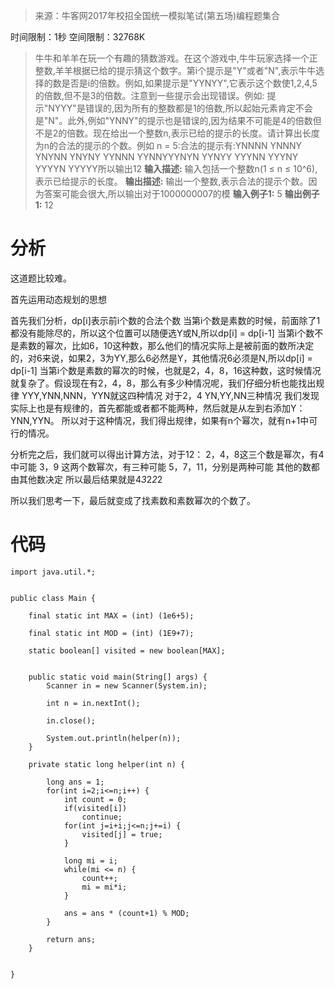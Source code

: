 > 来源：牛客网2017年校招全国统一模拟笔试(第五场)编程题集合

时间限制：1秒
空间限制：32768K

 > 牛牛和羊羊在玩一个有趣的猜数游戏。在这个游戏中,牛牛玩家选择一个正整数,羊羊根据已给的提示猜这个数字。第i个提示是"Y"或者"N",表示牛牛选择的数是否是i的倍数。例如,如果提示是"YYNYY",它表示这个数使1,2,4,5的倍数,但不是3的倍数。注意到一些提示会出现错误。例如: 提示"NYYY"是错误的,因为所有的整数都是1的倍数,所以起始元素肯定不会是"N"。此外,例如"YNNY"的提示也是错误的,因为结果不可能是4的倍数但不是2的倍数。现在给出一个整数n,表示已给的提示的长度。请计算出长度为n的合法的提示的个数。例如 n = 5:合法的提示有:YNNNN YNNNY YNYNN YNYNY YYNNN YYNNYYYNYN YYNYY YYYNN YYYNY YYYYN YYYYY所以输出12 **输入描述:**
输入包括一个整数n(1 ≤ n ≤ 10^6),表示已给提示的长度。
**输出描述:**
输出一个整数,表示合法的提示个数。因为答案可能会很大,所以输出对于1000000007的模
**输入例子1:**
5
**输出例子1:**
12

# 分析
这道题比较难。

首先运用动态规划的思想

首先我们分析，dp[i]表示前i个数的合法个数
当第i个数是素数的时候，前面除了1都没有能除尽的，所以这个位置可以随便选Y或N,所以dp[i] = dp[i-1]
当第i个数不是素数的幂次，比如6，10这种数，那么他们的情况实际上是被前面的数所决定的，对6来说，如果2，3为YY,那么6必然是Y，其他情况6必须是N,所以dp[i] = dp[i-1]
当第i个数是素数的幂次的时候，也就是2，4，8，16这种数，这时候情况就复杂了。假设现在有2，4，8，那么有多少种情况呢，我们仔细分析也能找出规律
YYY,YNN,NNN，YYN就这四种情况
对于2，4
YN,YY,NN三种情况
我们发现实际上也是有规律的，首先都能或者都不能两种，然后就是从左到右添加Y：
YNN,YYN。
所以对于这种情况，我们得出规律，如果有n个幂次，就有n+1中可行的情况。

分析完之后，我们就可以得出计算方法，对于12：
2，4，8这三个数是幂次，有4中可能
3，9 这两个数幂次，有三种可能
5，7，11，分别是两种可能
其他的数都由其他数决定
所以最后结果就是4*3*2*2*2

所以我们思考一下，最后就变成了找素数和素数幂次的个数了。

# 代码
```
import java.util.*;


public class Main {
	
	final static int MAX = (int) (1e6+5);
	
	final static int MOD = (int) (1E9+7);
	
	static boolean[] visited = new boolean[MAX];

	
	public static void main(String[] args) {
		Scanner in = new Scanner(System.in);
		
		int n = in.nextInt();
		
		in.close();
		
		System.out.println(helper(n));
	}
	
	private static long helper(int n) {
		
		long ans = 1;
		for(int i=2;i<=n;i++) {
			int count = 0;
			if(visited[i])
				continue;
			for(int j=i+i;j<=n;j+=i) {
				visited[j] = true;
			}
			
			long mi = i;
			while(mi <= n) {
				count++;
				mi = mi*i;
			}
			
			ans = ans * (count+1) % MOD;
		}
		
		return ans;
	}
	
	
}

``` 

​
